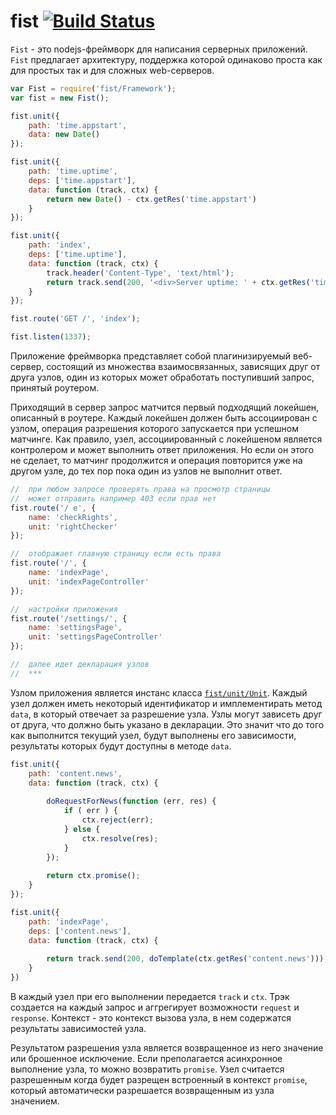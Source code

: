 fist [![Build Status](https://travis-ci.org/fistlabs/fist.png?branch=master)](https://travis-ci.org/fistlabs/fist)
=========
```Fist``` - это nodejs-фреймворк для написания серверных приложений. ```Fist``` предлагает архитектуру, поддержка которой одинаково проста как для простых так и для сложных web-серверов.
```js
var Fist = require('fist/Framework');
var fist = new Fist();

fist.unit({
    path: 'time.appstart', 
    data: new Date()
});

fist.unit({
    path: 'time.uptime',
    deps: ['time.appstart'],
    data: function (track, ctx) {
        return new Date() - ctx.getRes('time.appstart')
    }
});

fist.unit({
    path: 'index', 
    deps: ['time.uptime'], 
    data: function (track, ctx) {
        track.header('Content-Type', 'text/html');
        return track.send(200, '<div>Server uptime: ' + ctx.getRes('time.uptime') + 'ms</div>');
    }
});

fist.route('GET /', 'index');

fist.listen(1337);
```

Приложение фреймворка представляет собой плагинизируемый веб-сервер, состоящий из множества взаимосвязанных, зависящих друг от друга узлов, один из которых может обработать поступивший запрос, принятый роутером.

Приходящий в сервер запрос матчится первый подходящий локейшен, описанный в роутере. Каждый локейшен должен быть ассоциирован с узлом, операция разрешения которого запускается при успешном матчинге. Как правило, узел, ассоциированный с локейшеном является контролером и может выполнить ответ приложения. Но если он этого не сделает, то матчинг продолжится и операция повторится уже на другом узле, до тех пор пока один из узлов не выполнит ответ.

```js
//  при любом запросе проверять права на просмотр страницы
//  может отправить например 403 если прав нет
fist.route('/ e', {
    name: 'checkRights',
    unit: 'rightChecker'
});

//  отображает главную страницу если есть права
fist.route('/', {
    name: 'indexPage',
    unit: 'indexPageController'
});

//  настройки приложения
fist.route('/settings/', {
    name: 'settingsPage',
    unit: 'settingsPageController'
});

//  далее идет декларация узлов
//  ***
```

Узлом приложения является инстанс класса [```fist/unit/Unit```]('unit/Unit.js').
Каждый узел должен иметь некоторый идентификатор и имплементирать метод ```data```, в который отвечает за разрешение узла. Узлы могут зависеть друг от друга, что должно быть указано в декларации. Это значит что до того как выполнится текущий узел, будут выполнены его зависимости, результаты которых будут доступны в методе ```data```.

```js
fist.unit({
    path: 'content.news',
    data: function (track, ctx) {
        
        doRequestForNews(function (err, res) {
            if ( err ) {
                ctx.reject(err);
            } else {
                ctx.resolve(res);
            }
        });
        
        return ctx.promise();
    }
});

fist.unit({
    path: 'indexPage',
    deps: ['content.news'],
    data: function (track, ctx) {
        
        return track.send(200, doTemplate(ctx.getRes('content.news')));
    }
})

```

В каждый узел при его выполнении передается ```track``` и ```ctx```. Трэк создается на каждый запрос и аггрегирует возможности ```request``` и ```response```. Контекст - это контекст вызова узла, в нем содержатся результаты зависимостей узла.

Результатом разрешения узла является возвращенное из него значение или брошенное исключение. Если преполагается асинхронное выполнение узла, то можно возвратить ```promise```. Узел считается разрешенным когда будет разрещен встроенный в контекст ```promise```, который автоматически разрешается возвращенным из узла значением.
